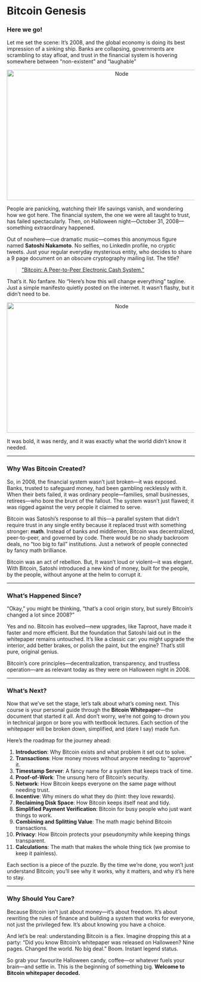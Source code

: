 # Bitcoin Genesis

### Here we go!

Let me set the scene: It’s 2008, and the global economy is doing its best impression of a sinking ship. Banks are collapsing, governments are scrambling to stay afloat, and trust in the financial system is hovering somewhere between “non-existent” and “laughable”

<p align="center">
        <img src="https://raw.githubusercontent.com/The-Web3-Compass/web3-compass-data-repository/refs/heads/main/basecamp/bitcoin-fundementals/images/genisis/2008.gif" alt="Node" width="600" height="350" />
    </p>

People are panicking, watching their life savings vanish, and wondering how we got here. The financial system, the one we were all taught to trust, has failed spectacularly. Then, on Halloween night—October 31, 2008—something extraordinary happened.

Out of nowhere—cue dramatic music—comes this anonymous figure named **Satoshi Nakamoto**. No selfies, no LinkedIn profile, no cryptic tweets. Just your regular everyday mysterious entity, who decides to share a 9 page document on an obscure cryptography mailing list. The title?

> ["Bitcoin: A Peer-to-Peer Electronic Cash System."](https://bitcoin.org/bitcoin.pdf)
> 

That’s it. No fanfare. No “Here’s how this will change everything” tagline. Just a simple manifesto quietly posted on the internet. It wasn’t flashy, but it didn’t need to be. 

<p align="center">
        <img src="https://raw.githubusercontent.com/The-Web3-Compass/web3-compass-data-repository/refs/heads/main/basecamp/bitcoin-fundementals/images/genisis/satoshi.gif" alt="Node" width="600" height="350" />
    </p>


It was bold, it was nerdy, and it was exactly what the world didn’t know it needed.

---

### Why Was Bitcoin Created?

So, in 2008, the financial system wasn’t just broken—it was exposed. Banks, trusted to safeguard money, had been gambling recklessly with it. When their bets failed, it was ordinary people—families, small businesses, retirees—who bore the brunt of the fallout. The system wasn’t just flawed; it was rigged against the very people it claimed to serve.

Bitcoin was Satoshi’s response to all this—a parallel system that didn’t require trust in any single entity because it replaced trust with something stronger: **math**. Instead of banks and middlemen, Bitcoin was decentralized, peer-to-peer, and governed by code. There would be no shady backroom deals, no “too big to fail” institutions. Just a network of people connected by fancy math brilliance.

Bitcoin was an act of rebellion. But, It wasn’t loud or violent—it was elegant. With Bitcoin, Satoshi introduced a new kind of money, built for the people, by the people, without anyone at the helm to corrupt it.

---

### What’s Happened Since?

“Okay,” you might be thinking, “that’s a cool origin story, but surely Bitcoin’s changed a lot since 2008?”

Yes and no. Bitcoin has evolved—new upgrades, like Taproot, have made it faster and more efficient. But the foundation that Satoshi laid out in the whitepaper remains untouched. It’s like a classic car: you might upgrade the interior, add better brakes, or polish the paint, but the engine? That’s still pure, original genius.

Bitcoin’s core principles—decentralization, transparency, and trustless operation—are as relevant today as they were on Halloween night in 2008.

---

### What’s Next?

Now that we’ve set the stage, let’s talk about what’s coming next. This course is your personal guide through the **Bitcoin Whitepaper**—the document that started it all. And don’t worry, we’re not going to drown you in technical jargon or bore you with textbook lectures. Each section of the whitepaper will be broken down, simplified, and (dare I say) made fun.

Here’s the roadmap for the journey ahead:

1. **Introduction**: Why Bitcoin exists and what problem it set out to solve.
2. **Transactions**: How money moves without anyone needing to “approve” it.
3. **Timestamp Server**: A fancy name for a system that keeps track of time.
4. **Proof-of-Work**: The unsung hero of Bitcoin’s security.
5. **Network**: How Bitcoin keeps everyone on the same page without needing trust.
6. **Incentive**: Why miners do what they do (hint: they love rewards).
7. **Reclaiming Disk Space**: How Bitcoin keeps itself neat and tidy.
8. **Simplified Payment Verification**: Bitcoin for busy people who just want things to work.
9. **Combining and Splitting Value**: The math magic behind Bitcoin transactions.
10. **Privacy**: How Bitcoin protects your pseudonymity while keeping things transparent.
11. **Calculations**: The math that makes the whole thing tick (we promise to keep it painless).

Each section is a piece of the puzzle. By the time we’re done, you won’t just understand Bitcoin; you’ll see why it works, why it matters, and why it’s here to stay.

---

### Why Should You Care?

Because Bitcoin isn’t just about money—it’s about freedom. It’s about rewriting the rules of finance and building a system that works for everyone, not just the privileged few. It’s about knowing you have a choice.

And let’s be real: understanding Bitcoin is a flex. Imagine dropping this at a party: “Did you know Bitcoin’s whitepaper was released on Halloween? Nine pages. Changed the world. No big deal.” Boom. Instant legend status.

So grab your favourite Halloween candy, coffee—or whatever fuels your brain—and settle in. This is the beginning of something big. **Welcome to Bitcoin whitepaper decoded.**